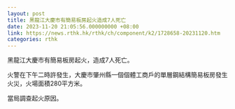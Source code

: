 ```yaml
---
layout: post
title: 黑龍江大慶市有簡易板房起火造成7人死亡
date: 2023-11-20 21:05:56.000000000 +08:00
link: https://news.rthk.hk/rthk/ch/component/k2/1728658-20231120.htm
categories: rthk
---
```


黑龍江大慶市有簡易板房起火，造成7人死亡。

火警在下午二時許發生，大慶市肇州縣一個個體工商戶的單層鋼結構簡易板房發生火災，火場面積280平方米。

當局調查起火原因。
